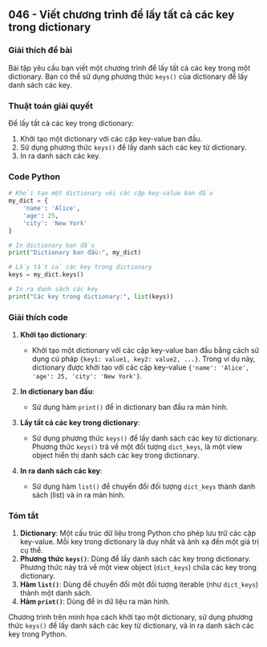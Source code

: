 ## 046 - Viết chương trình để lấy tất cả các key trong dictionary

### Giải thích đề bài

Bài tập yêu cầu bạn viết một chương trình để lấy tất cả các key trong một dictionary. Bạn có thể sử dụng phương thức `keys()` của dictionary để lấy danh sách các key.

### Thuật toán giải quyết

Để lấy tất cả các key trong dictionary:

1. Khởi tạo một dictionary với các cặp key-value ban đầu.
2. Sử dụng phương thức `keys()` để lấy danh sách các key từ dictionary.
3. In ra danh sách các key.

### Code Python

```python
# Khởi tạo một dictionary với các cặp key-value ban đầu
my_dict = {
    'name': 'Alice',
    'age': 25,
    'city': 'New York'
}

# In dictionary ban đầu
print("Dictionary ban đầu:", my_dict)

# Lấy tất cả các key trong dictionary
keys = my_dict.keys()

# In ra danh sách các key
print("Các key trong dictionary:", list(keys))
```

### Giải thích code

1. **Khởi tạo dictionary**:

   - Khởi tạo một dictionary với các cặp key-value ban đầu bằng cách sử dụng cú pháp `{key1: value1, key2: value2, ...}`. Trong ví dụ này, dictionary được khởi tạo với các cặp key-value `{'name': 'Alice', 'age': 25, 'city': 'New York'}`.

2. **In dictionary ban đầu**:

   - Sử dụng hàm `print()` để in dictionary ban đầu ra màn hình.

3. **Lấy tất cả các key trong dictionary**:

   - Sử dụng phương thức `keys()` để lấy danh sách các key từ dictionary. Phương thức `keys()` trả về một đối tượng `dict_keys`, là một view object hiển thị danh sách các key trong dictionary.

4. **In ra danh sách các key**:
   - Sử dụng hàm `list()` để chuyển đổi đối tượng `dict_keys` thành danh sách (list) và in ra màn hình.

### Tóm tắt

1. **Dictionary**: Một cấu trúc dữ liệu trong Python cho phép lưu trữ các cặp key-value. Mỗi key trong dictionary là duy nhất và ánh xạ đến một giá trị cụ thể.
2. **Phương thức `keys()`**: Dùng để lấy danh sách các key trong dictionary. Phương thức này trả về một view object (`dict_keys`) chứa các key trong dictionary.
3. **Hàm `list()`**: Dùng để chuyển đổi một đối tượng iterable (như `dict_keys`) thành một danh sách.
4. **Hàm `print()`**: Dùng để in dữ liệu ra màn hình.

Chương trình trên minh họa cách khởi tạo một dictionary, sử dụng phương thức `keys()` để lấy danh sách các key từ dictionary, và in ra danh sách các key trong Python.

